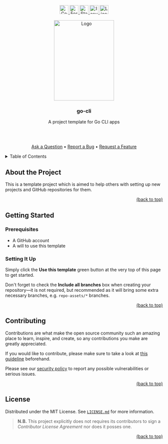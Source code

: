 <!-- markdownlint-disable -->
<div id="top"></div>

<div align="center">
  <a href="https://github.com/Serpentiel/go-cli/graphs/contributors">
    <img src="https://img.shields.io/github/contributors/Serpentiel/go-cli.svg?style=for-the-badge" alt="Contributors" height="28">
  </a>
  <a href="https://github.com/Serpentiel/go-cli/network/members">
    <img src="https://img.shields.io/github/forks/Serpentiel/go-cli.svg?style=for-the-badge" alt="Forks" height="28">
  </a>
  <a href="https://github.com/Serpentiel/go-cli/stargazers">
    <img src="https://img.shields.io/github/stars/Serpentiel/go-cli.svg?style=for-the-badge" alt="Stars" height="28">
  </a>
  <a href="https://github.com/Serpentiel/go-cli/issues">
    <img src="https://img.shields.io/github/issues/Serpentiel/go-cli.svg?style=for-the-badge" alt="Issues" height="28">
  </a>
  <a href="https://github.com/Serpentiel/go-cli/blob/main/LICENSE.md">
    <img src="https://img.shields.io/github/license/Serpentiel/go-cli.svg?style=for-the-badge" alt="License" height="28">
  </a>
  <br>
  <br>
  <a href="https://github.com/Serpentiel/go-cli">
    <img src="https://github.com/Serpentiel/go-cli/blob/repo-assets/README.md/logo.png" alt="Logo" width="192" height="256">
  </a>
  <h3>go-cli</h3>
  <p>A project template for Go CLI apps</p>
  <br>
  <br>
  <p>
    <a href="https://github.com/Serpentiel/go-cli/issues/new?labels=question&template=01_question.md">Ask a Question</a>
    &bullet;
    <a href="https://github.com/Serpentiel/go-cli/issues/new?labels=bug&template=02_bug.md">Report a Bug</a>
    &bullet;
    <a href="https://github.com/Serpentiel/go-cli/issues/new?labels=enhancement&template=03_feature.md">Request a Feature</a>
  </p>
</div>
<details>
  <summary>Table of Contents</summary>
  <ul>
    <li>
      <a href="#about-the-project">1. About this Project</a>
    </li>
    <li>
      <a href="#getting-started">2. Getting Started</a>
      <ul>
        <li>
          <a href="#prerequisites">2.1. Prerequisites</a>
        </li>
        <li>
          <a href="#setting-it-up">2.2. Setting It Up</a>
        </li>
      </ul>
    </li>
    <li>
      <a href="#contributing">3. Contributing</a>
    </li>
    <li>
      <a href="#license">4. License</a>
    </li>
  </ul>
</details>
<!-- markdownlint-restore -->

## About the Project

This is a template project which is aimed to help others with setting up new projects and GitHub repositories for them.

<!-- markdownlint-disable -->
<p align="right"><a href="#top">(back to top)</a></p>
<!-- markdownlint-restore -->

## Getting Started

### Prerequisites

- A GitHub account
- A will to use this template

### Setting It Up

Simply click the **Use this template** green button at the very top of this page to get started.

Don't forget to check the **Include all branches** box when creating your repository—it is not required, but recommended
as it will bring some extra necessary branches, e.g. `repo-assets/*` branches.

<!-- markdownlint-disable -->
<p align="right"><a href="#top">(back to top)</a></p>
<!-- markdownlint-restore -->

## Contributing

Contributions are what make the open source community such an amazing place to learn, inspire, and create, so any
contributions you make are greatly appreciated.

If you would like to contribute, please make sure to take a look
at [this guideline](https://github.com/Serpentiel/go-cli/blob/main/CONTRIBUTING.md) beforehand.

Please see our [security policy](https://github.com/Serpentiel/go-cli/blob/main/SECURITY.md) to report any possible
vulnerabilities or serious issues.

<!-- markdownlint-disable -->
<p align="right"><a href="#top">(back to top)</a></p>
<!-- markdownlint-restore -->

## License

Distributed under the MIT License. See [`LICENSE.md`](https://github.com/Serpentiel/go-cli/blob/main/LICENSE.md) for
more information.

> **N.B.** This project explicitly does not requires its contributors to sign a _Contributor License Agreement_ nor does
> it posses one.

<!-- markdownlint-disable -->
<p align="right"><a href="#top">(back to top)</a></p>
<!-- markdownlint-restore -->
